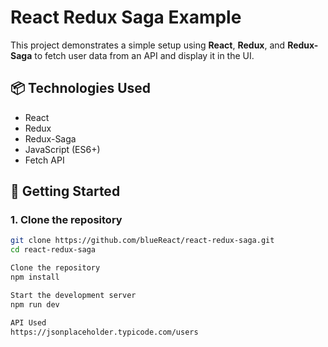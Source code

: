 # React Redux Saga Example

This project demonstrates a simple setup using **React**, **Redux**, and **Redux-Saga** to fetch user data from an API and display it in the UI.

## 📦 Technologies Used

- React
- Redux
- Redux-Saga
- JavaScript (ES6+)
- Fetch API

## 🚀 Getting Started

### 1. Clone the repository

```bash
git clone https://github.com/blueReact/react-redux-saga.git
cd react-redux-saga

Clone the repository
npm install

Start the development server
npm run dev

API Used
https://jsonplaceholder.typicode.com/users
